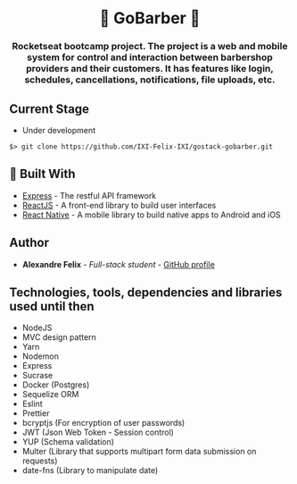 <h1 align="center">
  💈    GoBarber    💈
</h1>

<h3 align="center">
  Rocketseat bootcamp project. The project is a web and mobile system for control and interaction between barbershop providers and their customers. It has features like login, schedules, cancellations, notifications, file uploads, etc.
</h3>

## Current Stage

* Under development

```
$> git clone https://github.com/IXI-Felix-IXI/gostack-gobarber.git
```

## 🔨 Built With

* [Express](http://www.dropwizard.io/1.0.2/docs/) - The restful API framework
* [ReactJS](https://pt-br.reactjs.org/) - A front-end library to build user interfaces
* [React Native](https://facebook.github.io/react-native/) - A mobile library to build native apps to Android and iOS


## Author

* **Alexandre Felix** - *Full-stack student* - [GitHub profile](https://github.com/IXI-Felix-IXI)


## Technologies, tools, dependencies and libraries used until then

* NodeJS
* MVC design pattern
* Yarn
* Nodemon
* Express
* Sucrase
* Docker (Postgres)
* Sequelize ORM
* Eslint
* Prettier
* bcryptjs (For encryption of user passwords)
* JWT (Json Web Token - Session control)
* YUP (Schema validation)
* Multer (Library that supports multipart form data submission on requests)
* date-fns (Library to manipulate date)
